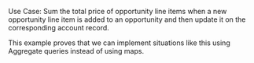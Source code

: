 
Use Case: Sum the total price of opportunity line items when a new opportunity line item is added to an opportunity and then update it on the corresponding account record.

This example proves that we can implement situations like this using Aggregate queries instead of using maps.
